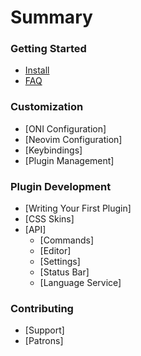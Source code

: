 # Summary

### Getting Started

* [Install](./Install.md)
* [FAQ](./FAQ.md)

### Customization
* [ONI Configuration]
* [Neovim Configuration]
* [Keybindings]
* [Plugin Management]

### Plugin Development
* [Writing Your First Plugin]
* [CSS Skins]
* [API]
    - [Commands]
    - [Editor]
    - [Settings]
    - [Status Bar]
    - [Language Service]

### Contributing
* [Support]
* [Patrons]
